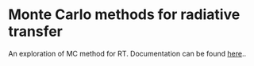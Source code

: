 # Monte Carlo methods for radiative transfer

An exploration of MC method for RT. Documentation can be found [here](https://simonpf.github.io/llrte)..
